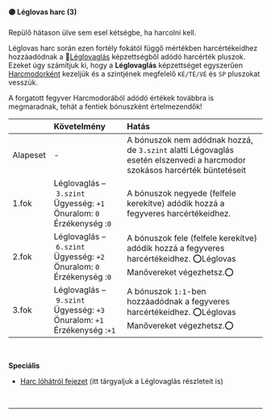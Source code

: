 #### 🟣 Léglovas harc (3)

Repülő hátason ülve sem esel kétségbe, ha harcolni kell.

Léglovas harc során ezen fortély fokától függő mértékben harcértékeidhez hozzáadódnak a 🔵[Léglovaglás](../kepzettsegek/leglovaglas.md) képzettségből adódó harcérték pluszok. Ezeket úgy számítjuk ki, hogy a **Léglovaglás** képzettséget egyszerűen [Harcmodorként](062_01_harcertekek_elemei.md#harcmodor-k%C3%A9pzetts%C3%A9gek) kezeljük és a szintjének megfelelő `KÉ/TÉ/VÉ` és `SP` pluszokat vesszük.

A forgatott fegyver Harcmodorából adódó értékek továbbra is megmaradnak, tehát a fentiek bónuszként értelmezendők!

| |  Követelmény | Hatás  |
| :----------- | :----------- | :----------- |
| Alapeset| - | A bónuszok nem adódnak hozzá, de `3.szint` alatti Légovaglás esetén elszenvedi a harcmodor szokásos harcérték büntetéseit |
| 1.fok | Léglovaglás&nbsp;–&nbsp;`3.szint`<br />Ügyesség:&nbsp;`+1`<br />Önuralom:&nbsp;`0`<br />Érzékenység&nbsp;:`0` | A bónuszok negyede (felfele kerekítve) adódik hozzá a fegyveres harcértékeidhez. |
| 2.fok | Léglovaglás&nbsp;–&nbsp;`6.szint`<br />Ügyesség:&nbsp;`+2`<br />Önuralom:&nbsp;`0`<br />Érzékenység&nbsp;:`0` | A bónuszok fele (felfele kerekítve) adódik hozzá a fegyveres harcértékeidhez. ⭕Léglovas Manővereket végezhetsz.⭕ |
| 3.fok | Léglovaglás&nbsp;–&nbsp;`9.szint`<br />Ügyesség:&nbsp;`+3`<br />Önuralom:&nbsp;`+1`<br />Érzékenység&nbsp;:`+1` | A bónuszok `1:1`-ben hozzáadódnak a fegyveres harcértékeidhez. ⭕Léglovas Manővereket végezhetsz.⭕ |

<br />

**Speciális**

- [Harc lóhátról fejezet](066_harc_lohartol.md) (itt tárgyaljuk a Léglovaglás részleteit is)

<br />

---
